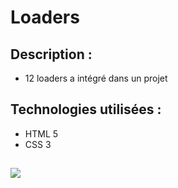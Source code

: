 # Loaders

## Description :
* 12 loaders a intégré dans un projet

## Technologies utilisées :
* HTML 5
* CSS 3

## 
![](https://github.com/julie-desvaux/Loaders/blob/main/loaders.gif)
